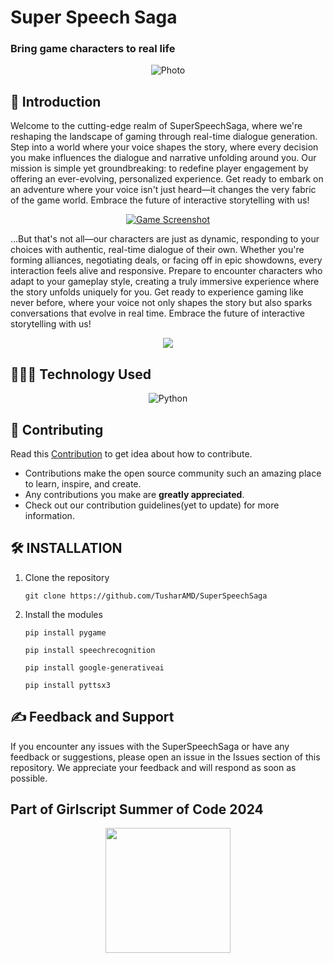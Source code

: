 # Super Speech Saga

### Bring game characters to real life

<p align = "center">
   <img src = "https://github.com/TusharAMD/SuperSpeechSaga/assets/59115865/873e6774-8f45-4b91-b78f-0b005938ce3e" alt = "Photo" />
</p>


## 📖 Introduction 
Welcome to the cutting-edge realm of SuperSpeechSaga, where we're reshaping the landscape of gaming through real-time dialogue generation. Step into a world where your voice shapes the story, where every decision you make influences the dialogue and narrative unfolding around you. Our mission is simple yet groundbreaking: to redefine player engagement by offering an ever-evolving, personalized experience. Get ready to embark on an adventure where your voice isn't just heard—it changes the very fabric of the game world. Embrace the future of interactive storytelling with us!
<p align = "center">
   <a href = "https://youtu.be/Uws-0axWJnY">
   <img src = "https://i.ibb.co/5svVSqH/Super-Speech-Saga-0-2-screenshot.png" alt = "Game Screenshot" />
   </a>
</p>

...But that's not all—our characters are just as dynamic, responding to your choices with authentic, real-time dialogue of their own. Whether you're forming alliances, negotiating deals, or facing off in epic showdowns, every interaction feels alive and responsive. Prepare to encounter characters who adapt to your gameplay style, creating a truly immersive experience where the story unfolds uniquely for you. Get ready to experience gaming like never before, where your voice not only shapes the story but also sparks conversations that evolve in real time. Embrace the future of interactive storytelling with us!

<p align = "center">
   <a href = "https://youtu.be/Uws-0axWJnY">
   <img src="https://img.shields.io/badge/YouTube-%23FF0000.svg?style=for-the-badge&logo=YouTube&logoColor=white" />
   </a>
</p>


## 👨🏻‍💻 Technology Used
<p align="center">
   <img src="https://img.shields.io/badge/python-3670A0?style=for-the-badge&logo=python&logoColor=ffdd54" alt="Python" />
</p>

## 🤝 Contributing

Read this [Contribution](CONTRIBUTION.md) to get idea about how to contribute.

- Contributions make the open source community such an amazing place to learn, inspire, and create.
- Any contributions you make are **greatly appreciated**.
- Check out our contribution guidelines(yet to update) for more information.

    
## 🛠️ INSTALLATION
1. Clone the repository
   ```
   git clone https://github.com/TusharAMD/SuperSpeechSaga
   ```
2. Install the modules
   ```
   pip install pygame
   ```
   ```
   pip install speechrecognition
   ```
   ```
   pip install google-generativeai
   ```
   ```
   pip install pyttsx3
   ```

  
## ✍️ Feedback and Support
If you encounter any issues with the SuperSpeechSaga or have any feedback or suggestions, please open an issue in the Issues section of this repository. We appreciate your feedback and will respond as soon as possible.


## Part of Girlscript Summer of Code 2024
<p align = "center"><img width="200px" src = https://i.ibb.co/gF9Pvd4/image.png](https://github.com/TusharAMD/SuperSpeechSaga/assets/59115865/3d3f4c6c-e933-456d-b95d-d342d275861f)></img></p>

